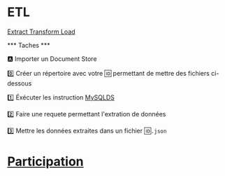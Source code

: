 # ETL 

[Extract Transform Load](https://en.wikipedia.org/wiki/Extract,_transform,_load)

*** Taches ***

:a: Importer un Document Store


   :zero: Créer un répertoire avec votre :id: permettant de mettre des fichiers ci-dessous
   
   :one: Éxécuter les instruction [MySQLDS](.docs/MySQLDS.md)
   
   :two: Faire une requete permettant l'extration de données
   
   :three: Mettre les données extraites dans un fichier :id:`.json`
   

# [Participation](.scripts/Participation.md)


